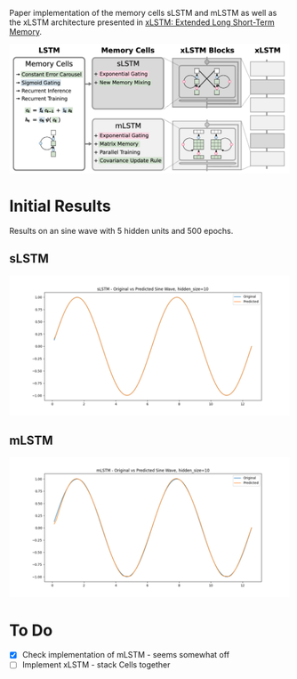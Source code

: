 Paper implementation of the memory cells sLSTM and mLSTM as well as the xLSTM architecture presented in [xLSTM: Extended Long Short-Term Memory](https://arxiv.org/abs/2405.04517).

![Figure 1](images/fig_1.png)

# Initial Results

Results on an sine wave with 5 hidden units and 500 epochs.

## sLSTM

![Figure 2](images/sLSTMCell_10.png)

## mLSTM

![Figure 3](images/mLSTMCell_10.png)

# To Do

- [X] Check implementation of mLSTM - seems somewhat off
- [ ] Implement xLSTM - stack Cells together
